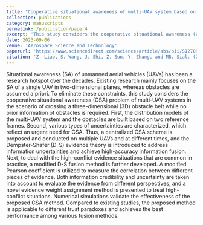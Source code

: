 ```yaml
---
title: "Cooperative situational awareness of multi-UAV system based on improved D-S evidence theory"
collection: publications
category: manuscripts
permalink: /publication/paper4
excerpt: 'This study considers the cooperative situational awareness (CSA) problem of multi-UAV systems in the scenario of crossing a three-dimensional (3D) obstacle belt while no prior information of obstacles is required.'
date: 2023-09-06
venue: 'Aerospace Science and Technology'
paperurl: 'https://www.sciencedirect.com/science/article/abs/pii/S1270963823005023'
citation: 'Z. Liao, S. Wang, J. Shi, Z. Sun, Y. Zhang, and MB. Sial. (2023). &quot;Cooperative situational awareness of multi-UAV system based on improved D-S evidence theory.&quot; <i>Aerospace Science and Technology</i>. 142, 108605.'
---
```


Situational awareness (SA) of unmanned aerial vehicles (UAVs) has been a research hotspot over the decades. Existing research mainly focuses on the SA of a single UAV in two-dimensional planes, whereas obstacles are assumed a priori. To eliminate these constraints, this study considers the cooperative situational awareness (CSA) problem of multi-UAV systems in the scenario of crossing a three-dimensional (3D) obstacle belt while no prior information of obstacles is required. First, the distribution models of the multi-UAV system and the obstacles are built based on two reference frames. Second, various types of uncertainties are characterized, which reflect an urgent need for CSA. Thus, a centralized CSA scheme is proposed and conducted on multiple UAVs and at different times, and the Dempster-Shafer (D-S) evidence theory is introduced to address information uncertainties and achieve high-accuracy information fusion. Next, to deal with the high-conflict evidence situations that are common in practice, a modified D-S fusion method is further developed. A modified Pearson coefficient is utilized to measure the correlation between different pieces of evidence. Both information credibility and uncertainty are taken into account to evaluate the evidence from different perspectives, and a novel evidence weight assignment method is presented to treat high-conflict situations. Numerical simulations validate the effectiveness of the proposed CSA method. Compared to existing studies, the proposed method is applicable to different trust paradoxes and achieves the best performance among various fusion methods.
